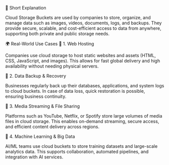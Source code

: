 💬 Short Explanation

Cloud Storage Buckets are used by companies to store, organize, and manage data such as images, videos, documents, logs, and backups.
They provide secure, scalable, and cost-efficient access to data from anywhere, supporting both private and public storage needs.

🌍 Real-World Use Cases
🔹 1. Web Hosting

Companies use cloud storage to host static websites and assets (HTML, CSS, JavaScript, and images).
This allows for fast global delivery and high availability without needing physical servers.

🔹 2. Data Backup & Recovery

Businesses regularly back up their databases, applications, and system logs to cloud buckets.
In case of data loss, quick restoration is possible, ensuring business continuity.

🔹 3. Media Streaming & File Sharing

Platforms such as YouTube, Netflix, or Spotify store large volumes of media files in cloud storage.
This enables on-demand streaming, secure access, and efficient content delivery across regions.

🔹 4. Machine Learning & Big Data

AI/ML teams use cloud buckets to store training datasets and large-scale analytics data.
This supports collaboration, automated pipelines, and integration with AI services.
